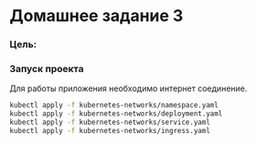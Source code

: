 # Домашнее задание 3


### Цель:

### Запуск проекта

Для работы приложения необходимо интернет соединение.

```bash
kubectl apply -f kubernetes-networks/namespace.yaml
kubectl apply -f kubernetes-networks/deployment.yaml
kubectl apply -f kubernetes-networks/service.yaml
kubectl apply -f kubernetes-networks/ingress.yaml
```